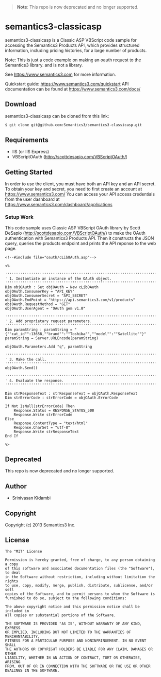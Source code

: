 >**Note**: This repo is now deprecated and no longer supported. 

# semantics3-classicasp 

semantics3-classicasp is a Classic ASP VBScript code sample for accessing the Semantics3 Products API, which provides structured information, including pricing histories, for a large number of products.

Note: This is just a code example on making an oauth request to the Semantics3 library. and is not a library.

See https://www.semantics3.com for more information.

Quickstart guide: https://www.semantics3.com/quickstart
API documentation can be found at https://www.semantics3.com/docs/

## Download

semantics3-classicasp can be cloned from this link:
```bash
$ git clone git@github.com:Semantics3/semantics3-classicasp.git
```

## Requirements

* IIS (or IIS Express)
* VBScriptOAuth (http://scottdesapio.com/VBScriptOAuth/)

## Getting Started

In order to use the client, you must have both an API key and an API secret. To obtain your key and secret, you need to first create an account at
https://www.semantics3.com/
You can access your API access credentials from the user dashboard at https://www.semantics3.com/dashboard/applications

### Setup Work

This code sample uses Classic ASP VBScript OAuth library by Scott DeSapio (http://scottdesapio.com/VBScriptOAuth/) to make the OAuth authentication with Semantics3 Products API. Then it constructs the JSON query, queries the products endpoint and prints the API reponse to the web page.


```vbscript
<!--#include file="oauth/cLibOAuth.asp"-->

<%
    
'''''''''''''''''''''''''''''''''''''''''''''''''''''''''''''''''''''''''''''''
' 1. Instantiate an instance of the OAuth object.
'''''''''''''''''''''''''''''''''''''''''''''''''''''''''''''''''''''''''''''''
Dim objOAuth : Set objOAuth = New cLibOAuth
objOAuth.ConsumerKey = "API_KEY"
objOAuth.ConsumerSecret = "API_SECRET"
objOAuth.EndPoint = "https://api.semantics3.com/v1/products"
objOAuth.RequestMethod = "GET"
objOAuth.UserAgent = "OAuth gem v1.0"

'''''''''''''''''''''''''''''''''''''''''''''''''''''''''''''''''''''''''''''''
' 2. Add proprietary request parameters.
'''''''''''''''''''''''''''''''''''''''''''''''''''''''''''''''''''''''''''''''
Dim paramString : paramString = "{""cat_id"":13658,""brand"":""Toshiba"",""model"":""Satellite""}"
paramString = Server.URLEncode(paramString)

objOAuth.Parameters.Add "q", paramString

'''''''''''''''''''''''''''''''''''''''''''''''''''''''''''''''''''''''''''''''
' 3. Make the call.
'''''''''''''''''''''''''''''''''''''''''''''''''''''''''''''''''''''''''''''''
objOAuth.Send()

'''''''''''''''''''''''''''''''''''''''''''''''''''''''''''''''''''''''''''''''
' 4. Evaluate the response.
'''''''''''''''''''''''''''''''''''''''''''''''''''''''''''''''''''''''''''''''

Dim strResponseText : strResponseText = objOAuth.ResponseText
Dim strErrorCode : strErrorCode = objOAuth.ErrorCode

If Not IsNull(strErrorCode) Then
    Response.Status = RESPONSE_STATUS_500
    Response.Write strErrorCode
Else
    Response.ContentType = "text/html"
    Response.CharSet = "utf-8"
    Response.Write strResponseText
End If

%>
```

## Deprecated

This repo is now deprecated and no longer supported. 

## Author

* Srinivasan Kidambi

## Copyright

Copyright (c) 2013 Semantics3 Inc.

## License

    The "MIT" License
    
    Permission is hereby granted, free of charge, to any person obtaining a copy
    of this software and associated documentation files (the "Software"), to deal
    in the Software without restriction, including without limitation the rights
    to use, copy, modify, merge, publish, distribute, sublicense, and/or sell
    copies of the Software, and to permit persons to whom the Software is
    furnished to do so, subject to the following conditions:
    
    The above copyright notice and this permission notice shall be included in
    all copies or substantial portions of the Software.
    
    THE SOFTWARE IS PROVIDED "AS IS", WITHOUT WARRANTY OF ANY KIND, EXPRESS
    OR IMPLIED, INCLUDING BUT NOT LIMITED TO THE WARRANTIES OF MERCHANTABILITY,
    FITNESS FOR A PARTICULAR PURPOSE AND NONINFRINGEMENT. IN NO EVENT SHALL
    THE AUTHORS OR COPYRIGHT HOLDERS BE LIABLE FOR ANY CLAIM, DAMAGES OR OTHER
    LIABILITY, WHETHER IN AN ACTION OF CONTRACT, TORT OR OTHERWISE, ARISING
    FROM, OUT OF OR IN CONNECTION WITH THE SOFTWARE OR THE USE OR OTHER
    DEALINGS IN THE SOFTWARE.

